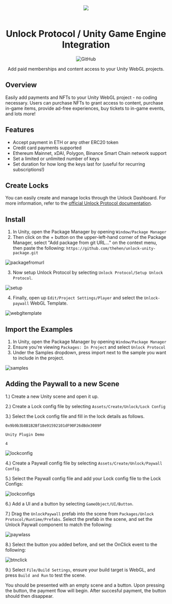 
<div align="center">
  <img src="https://user-images.githubusercontent.com/1434865/141594907-4536905a-1302-4bf6-ad1f-b06af36edcc3.png"><br><br>
  <h1>
    Unlock Protocol / Unity Game Engine Integration
  </h1>

<p align="center">
    <img alt="GitHub" src="https://img.shields.io/github/license/thehen/unlock-unity-package">
</p>

  <p>Add paid memberships and content access to your Unity WebGL projects.</p>
</div>

## Overview

Easily add payments and NFTs to your Unity WebGL project - no coding  necessary. Users can purchase NFTs to grant access to content, purchase in-game items, provide ad-free experiences, buy tickets to in-game events, and lots more!

## Features 

- Accept payment in ETH or any other ERC20 token
- Credit card payments supported
- Ethereum Mainnet, xDAI, Polygon, Binance Smart Chain network support
- Set a limited or unlimited number of keys 
- Set duration for how long the keys last for (useful for recurring subscriptions!)

## Create Locks

You can easily create and manage locks through the Unlock Dashboard. For more information, refer to the [official Unlock Protocol documentation](https://docs.unlock-protocol.com/creators/deploying-lock).

## Install

1. In Unity, open the Package Manager by opening `Window/Package Manager`
2. Then click on the + button on the upper-left-hand corner of the Package Manager, select "Add package from git URL..." on the context menu, then paste the following: ```https://github.com/thehen/unlock-unity-package.git```

![packagefromurl](https://user-images.githubusercontent.com/1434865/141595366-fcc29d10-ee13-4436-a5aa-308c2981125a.png)

3. Now setup Unlock Protocol by selecting `Unlock Protocol/Setup Unlock Protocol`.

![setup](https://user-images.githubusercontent.com/1434865/141595923-c1b837f6-5782-4c29-ae06-62598cd107c2.png)

4. Finally, open up `Edit/Project Settings/Player` and select the `Unlock-paywall` WebGL Template.

![webgltemplate](https://user-images.githubusercontent.com/1434865/141598055-83a82773-94ed-4fb9-ba23-7ac90cab4c47.png)

## Import the Examples

1. In Unity, open the Package Manager by opening `Window/Package Manager`
1. Ensure you're viewing `Packages: In Project` and select `Unlock Protocol`
2. Under the Samples dropdown, press import next to the sample you want to include in the project.

![samples](https://user-images.githubusercontent.com/1434865/141598403-05d7d031-a1c0-4bd2-822b-882c4f719568.png)

## Adding the Paywall to a new Scene

1.) Create a new Unity scene and open it up.

2.) Create a Lock config file by selecting `Assets/Create/Unlock/Lock Config`

3.) Select the Lock config file and fill in the lock details as follows.

`0x9b9b3b8B1B2Bf18e91592101dF90F26dBde3089F`

`Unity Plugin Demo`

`4`

![lockconfig](https://user-images.githubusercontent.com/1434865/141599042-d4ba4aeb-db00-4706-afca-b8b31d3bbf54.png)

4.) Create a Paywall config file by selecting `Assets/Create/Unlock/Paywall Config`.

5.) Select the Paywall config file and add your Lock config file to the Lock Configs:

![lockconfigs](https://user-images.githubusercontent.com/1434865/141599193-17cca1d0-9e45-4585-b202-42cacb215ee4.png)

6.) Add a UI and a button by selecting `GameObject/UI/Button`.

7.) Drag the `UnlockPaywall` prefab into the scene from `Packages/Unlock Protocol/Runtime/Prefabs`. Select the prefab in the scene, and set the Unlock Paywall component to match the following:

![paywlass](https://user-images.githubusercontent.com/1434865/141599374-20022432-749b-486e-bc25-66408b7a734e.png)

8.) Select the button you added before, and set the OnClick event to the following:

![btnclick](https://user-images.githubusercontent.com/1434865/141600053-b08ec0a5-44d2-4fce-bd1b-c3ae395c1ecf.png)

9.) Select `File/Build Settings`, ensure your build target is WebGL, and press `Build and Run` to test the scene.

You should be presented with an empty scene and a button. Upon pressing the button, the payment flow will begin. After succesful payment, the button should then disappear.
